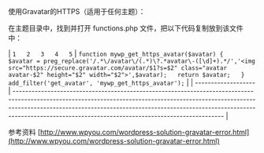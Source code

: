 
使用Gravatar的HTTPS（适用于任何主题）：


在主题目录中，找到并打开 functions.php 文件，把以下代码复制放到该文件中：


| `1  
2  
3  
4  
5` | `function mywp_get_https_avatar($avatar) {  
$avatar = preg_replace('/.*\/avatar\/(.*)\?.*avatar\-([\d]+).*/','<img src="https://secure.gravatar.com/avatar/$1?s=$2" class="avatar avatar-$2" height="$2" width="$2">',$avatar);  
return $avatar;  
}  
add_filter('get_avatar', 'mywp_get_https_avatar');` |
| ------------------- | ------------------------------------------------------------------------------------------------------------------------------------------------------------------------------------------------------------------------------------------------------------------------------------------------------------ |


参考资料 [http://www.wpyou.com/wordpress-solution-gravatar-error.html](http://www.wpyou.com/wordpress-solution-gravatar-error.html)

